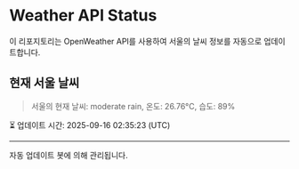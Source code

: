 
# Weather API Status

이 리포지토리는 OpenWeather API를 사용하여 서울의 날씨 정보를 자동으로 업데이트합니다.

## 현재 서울 날씨
> 서울의 현재 날씨: moderate rain, 온도: 26.76°C, 습도: 89%

⏳ 업데이트 시간: 2025-09-16 02:35:23 (UTC)

---
자동 업데이트 봇에 의해 관리됩니다.
